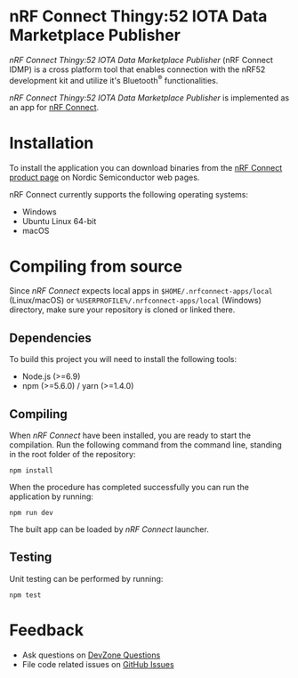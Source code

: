 # nRF Connect Thingy:52 IOTA Data Marketplace Publisher


*nRF Connect Thingy:52 IOTA Data Marketplace Publisher* (nRF Connect IDMP) is a cross platform tool that enables connection with the nRF52 development kit and utilize it's Bluetooth<sup>&reg;</sup> functionalities. 

*nRF Connect Thingy:52 IOTA Data Marketplace Publisher* is implemented as an app for [nRF Connect](https://github.com/NordicSemiconductor/pc-nrfconnect-core#creating-apps).

# Installation

To install the application you can download binaries from the [nRF Connect product page](https://www.nordicsemi.com/eng/Products/Bluetooth-low-energy/nRF-Connect-for-desktop) on Nordic Semiconductor web pages.

nRF Connect currently supports the following operating systems:

* Windows
* Ubuntu Linux 64-bit
* macOS

# Compiling from source

Since *nRF Connect* expects local apps in `$HOME/.nrfconnect-apps/local` (Linux/macOS) or `%USERPROFILE%/.nrfconnect-apps/local` (Windows) directory, make sure your repository is cloned or linked there.


## Dependencies

To build this project you will need to install the following tools:

* Node.js (>=6.9)
* npm (>=5.6.0) / yarn (>=1.4.0)

## Compiling

When *nRF Connect* have been installed, you are ready to start the compilation. Run the following command from the command line, standing in the root folder of the repository:

    npm install

When the procedure has completed successfully you can run the application by running:

    npm run dev

The built app can be loaded by *nRF Connect* launcher.

## Testing

Unit testing can be performed by running:

    npm test


# Feedback

* Ask questions on [DevZone Questions](https://devzone.nordicsemi.com)
* File code related issues on [GitHub Issues](https://github.com/BouvetNord/it2901_2018_nordic_iota/issues)